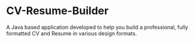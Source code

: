 # CV-Resume-Builder
A Java based application developed to help you build a professional, fully formatted CV and Resume in various design formats.


